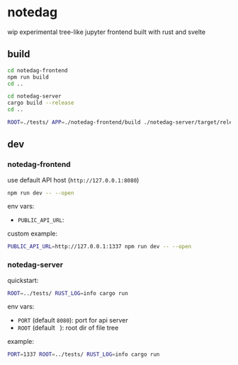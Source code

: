 # notedag

wip experimental tree-like jupyter frontend built with rust and svelte

## build

```sh
cd notedag-frontend
npm run build
cd ..

cd notedag-server
cargo build --release
cd ..

ROOT=./tests/ APP=./notedag-frontend/build ./notedag-server/target/release/notedag-server
```

## dev

### notedag-frontend

use default API host (`http://127.0.0.1:8080`)

```sh
npm run dev -- --open
```

env vars:
- `PUBLIC_API_URL`:

custom example:

```sh
PUBLIC_API_URL=http://127.0.0.1:1337 npm run dev -- --open
```

### notedag-server

quickstart:

```sh
ROOT=../tests/ RUST_LOG=info cargo run
```

env vars:
- `PORT` (default `8080`): port for api server
- `ROOT` (default ` `): root dir of file tree

example:

```sh
PORT=1337 ROOT=../tests/ RUST_LOG=info cargo run
```
